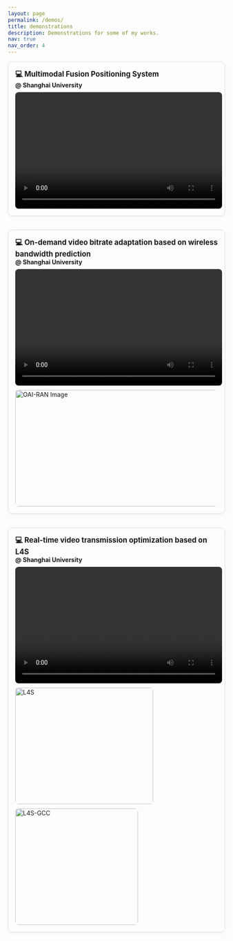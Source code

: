```yaml
---
layout: page
permalink: /demos/
title: demonstrations
description: Demonstrations for some of my works.
nav: true
nav_order: 4
---
```



<style>
.demo-card {
  border: 1px solid #ddd;
  border-radius: 10px;
  padding: 16px;
  margin-bottom: 32px;
  box-shadow: 0 2px 8px rgba(0,0,0,0.05);
}
.demo-title {
  font-size: 1.2em;
  font-weight: bold;
  margin-bottom: 8px;
}
.demo-content {
  display: flex;
  flex-wrap: wrap;
  gap: 10px;
}
.demo-content video, .demo-content img {
  border-radius: 8px;
}
</style>

<div class="demo-card">
  <div class="demo-title">
      💻 Multimodal Fusion Positioning System<br>
      <small>@ Shanghai University</small>
  </div>
  <div class="demo-content">
    <video width="480" height="270" controls>
      <source src="/assets/video/FusionPositioning.mp4" type="video/mp4">
    </video>
  </div>
</div>

<div class="demo-card">
  <div class="demo-title">
      💻 On-demand video bitrate adaptation based on wireless bandwidth prediction<br>
      <small>@ Shanghai University</small>
  </div>
  <div class="demo-content">
    <video width="480" height="270" controls>
      <source src="/assets/video/DASHVideo.mp4" type="video/mp4">
    </video>
    <img src="/assets/img/OAI-RAN.png" alt="OAI-RAN Image" width="675" height="270">
  </div>
</div>

<div class="demo-card">
  <div class="demo-title">
      💻  Real-time video transmission optimization based on L4S <br>
      <small>@ Shanghai University</small>
  </div>
  <div class="demo-content">
    <video width="480" height="270" controls>
      <source src="/assets/video/L4SVideo.mp4" type="video/mp4">
    </video>
    <img src="/assets/img/L4S.jpg" alt="L4S" width="320" height="270">
    <img src="/assets/img/L4S-GCC.jpg" alt="L4S-GCC" width="285" height="270">
  </div>
</div>

